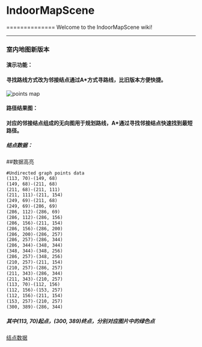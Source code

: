 # IndoorMapScene
==============
Welcome to the IndoorMapScene wiki!

***
### 室内地图新版本
#### 演示功能：
#### 寻找路线方式改为邻接结点通过A*方式寻路线，比旧版本方便快捷。
![points map](https://github.com/edisongz/IndoorMapScene/blob/master/map1_points.png)
#### 路径结果图：


#### 对应的邻接结点组成的无向图用于规划路线，A*通过寻找邻接结点快速找到最短路径。
##### 结点数据：
##<a name="code"/>数据高亮
```txt
#Undirected graph points data
(113, 70)-(149, 68)
(149, 68)-(211, 68)
(211, 68)-(211, 111)
(211, 111)-(211, 154)
(249, 69)-(211, 68)
(249, 69)-(286, 69)
(286, 112)-(286, 69)
(286, 112)-(286, 156)
(286, 156)-(211, 154)
(286, 156)-(286, 200)
(286, 200)-(286, 257)
(286, 257)-(286, 344)
(286, 344)-(348, 344)
(348, 344)-(348, 256)
(286, 257)-(348, 256)
(210, 257)-(211, 154)
(210, 257)-(286, 257)
(211, 343)-(286, 344)
(211, 343)-(210, 257)
(113, 70)-(112, 156)
(112, 156)-(153, 257)
(112, 156)-(211, 154)
(153, 257)-(210, 257)
(300, 389)-(286, 344)
```
##### 其中(113, 70)起点，(300, 389)终点，分别对应图片中的绿色点
[结点数据](https://github.com/edisongz/IndoorMapScene/blob/master/map1_path_data.txt)
